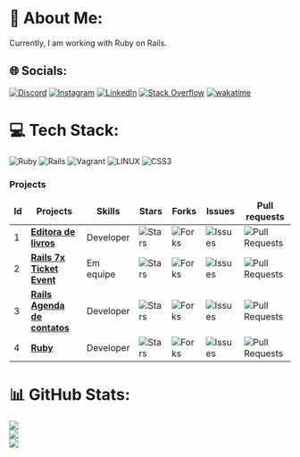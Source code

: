# 💫 About Me:
Currently, I am working with Ruby on Rails.


## 🌐 Socials:
[![Discord](https://img.shields.io/badge/Discord-%237289DA.svg?logo=discord&logoColor=white)](https://discord.gg/Philipe#8116) [![Instagram](https://img.shields.io/badge/Instagram-%23E4405F.svg?logo=Instagram&logoColor=white)](https://instagram.com/fancyc0der) [![LinkedIn](https://img.shields.io/badge/LinkedIn-%230077B5.svg?logo=linkedin&logoColor=white)](https://linkedin.com/in/philipe-rodrigues-3b3884226) [![Stack Overflow](https://img.shields.io/badge/-Stackoverflow-FE7A16?logo=stack-overflow&logoColor=white)](https://stackoverflow.com/users/21519574) [![wakatime](https://wakatime.com/badge/user/bbd7934c-a4c4-4b31-b008-4c6c2dd2da70.svg)](https://wakatime.com/@bbd7934c-a4c4-4b31-b008-4c6c2dd2da70)

# 💻 Tech Stack:
![Ruby](https://img.shields.io/badge/ruby-%23CC342D.svg?style=flat-square&logo=ruby&logoColor=white) ![Rails](https://img.shields.io/badge/rails-%23CC0000.svg?style=flat-square&logo=ruby-on-rails&logoColor=white) ![Vagrant](https://img.shields.io/badge/vagrant-%231563FF.svg?style=flat-square&logo=vagrant&logoColor=white) ![LINUX](https://img.shields.io/badge/Linux-FCC624?style=flat-square&logo=linux&logoColor=black) ![CSS3](https://img.shields.io/badge/css3-%231572B6.svg?style=flat-square&logo=css3&logoColor=white)
<h3>Projects</h3>
<table>
    <thead align="center">
        <tr border: none;>
            <td><b>Id</b></td>
	    <td><b>Projects</b></td>
	    <td><b>Skills</b></td>
            <td><b>Stars</b></td>
            <td><b>Forks</b></td>
            <td><b>Issues</b></td>
            <td><b>Pull requests</b></td>
        </tr>
    </thead>
    <tbody>
    	<tr>
		<td>1</td>
            	<td><a href="https://github.com/PhilipeeX/Biblio-Tech"><b>Editora de livros</b></a></td>
		<td>Developer</td>
            	<td><img alt="Stars" src="https://img.shields.io/github/stars/Philipeex/Biblio-Tech" /></td>
            	<td><img alt="Forks" src="https://img.shields.io/github/forks/Philipeex/Biblio-Tech" /></td>
            	<td><img alt="Issues" src="https://img.shields.io/github/issues/Philipeex/Biblio-Tech" /></td>
            	<td><img alt="Pull Requests" src="https://img.shields.io/github/issues-pr/PhilipeeX/Biblio-Tech" /></td>
        </tr>
	 <tr>
		<td>2</td>
            	<td><a href="https://github.com/desenvolvendo-me/ticket-event"><b>Rails 7x Ticket Event</b></a></td>
		<td> Em equipe</td>
            	<td><img alt="Stars" src="https://img.shields.io/github/stars/desenvolvendo-me/ticket-event" /></td>
            	<td><img alt="Forks" src="https://img.shields.io/github/forks/desenvolvendo-me/ticket-event" /></td>
            	<td><img alt="Issues" src="https://img.shields.io/github/issues/desenvolvendo-me/ticket-event" /></td>
            	<td><img alt="Pull Requests" src="https://img.shields.io/github/issues-pr/desenvolvendo-me/ticket-event" /></td>
        </tr>
	<tr>
		<td>3</td>
            	<td><a href="https://github.com/PhilipeeX/Contact_list"><b>Rails Agenda de contatos</b></a></td>
		<td>Developer</td>
            	<td><img alt="Stars" src="https://img.shields.io/github/stars/Philipeex/Contact_list" /></td>
            	<td><img alt="Forks" src="https://img.shields.io/github/forks/Philipeex/Contact_list" /></td>
            	<td><img alt="Issues" src="https://img.shields.io/github/issues/Philipeex/Contact_list" /></td>
            	<td><img alt="Pull Requests" src="https://img.shields.io/github/issues-pr/PhilipeeX/Contact_list" /></td>
        </tr>
	<tr>
		<td>4</td>
            	<td><a href="https://github.com/PhilipeeX/Curso-completo-de-Ruby"><b>Ruby</b></a></td>
		<td>Developer</td>
            	<td><img alt="Stars" src="https://img.shields.io/github/stars/Philipeex/Curso-completo-de-Ruby" /></td>
            	<td><img alt="Forks" src="https://img.shields.io/github/forks/PhilipeeX/Curso-completo-de-Ruby" /></td>
            	<td><img alt="Issues" src="https://img.shields.io/github/issues/PhilipeeX/Curso-completo-de-Ruby" /></td>
            	<td><img alt="Pull Requests" src="https://img.shields.io/github/issues-pr/PhilipeeX/Curso-completo-de-Ruby" /></td>
        </tr>
    </tbody>
</table>

# 📊 GitHub Stats:
![](https://github-readme-stats.vercel.app/api?username=PhilipeeX&theme=blue-green&hide_border=true&include_all_commits=true&count_private=true)<br/>
![](https://github-readme-streak-stats.herokuapp.com/?user=PhilipeeX&theme=blue-green&hide_border=true)<br/>
![](https://github-readme-stats.vercel.app/api/top-langs/?username=PhilipeeX&theme=blue-green&hide_border=true&include_all_commits=true&count_private=true&layout=compact)

<!-- Proudly created with GPRM ( https://gprm.itsvg.in ) -->
